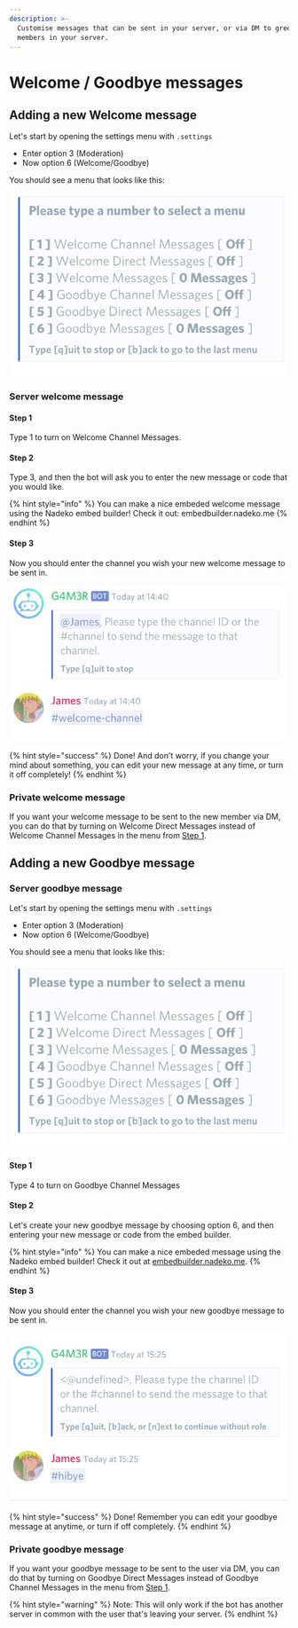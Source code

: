 ```yaml
---
description: >-
  Customise messages that can be sent in your server, or via DM to greet new
  members in your server.
---
```


# Welcome / Goodbye messages

## Adding a new Welcome message

Let's start by opening the settings menu with `.settings`

* Enter option 3 \(Moderation\)
* Now option 6 \(Welcome/Goodbye\)

You should see a menu that looks like this:

![](../.gitbook/assets/welcome1.png)

### Server welcome message

#### Step 1

Type 1 to turn on Welcome Channel Messages.

#### Step 2

Type 3, and then the bot will ask you to enter the new message or code that you would like.

{% hint style="info" %}
You can make a nice embeded welcome message using the Nadeko embed builder! Check it out: embedbuilder.nadeko.me
{% endhint %}

#### Step 3

Now you should enter the channel you wish your new welcome message to be sent in.

![](../.gitbook/assets/welcome2.png)

{% hint style="success" %}
Done! And don't worry, if you change your mind about something, you can edit your new message at any time, or turn it off completely!
{% endhint %}

### Private welcome message

If you want your welcome message to be sent to the new member via DM, you can do that by turning on  Welcome Direct Messages instead of Welcome Channel Messages in the menu from [Step 1](welcome-goodbye-messages.md#step-1).

## Adding a new Goodbye message

### Server goodbye message

Let's start by opening the settings menu with `.settings`

* Enter option 3 \(Moderation\)
* Now option 6 \(Welcome/Goodbye\)

You should see a menu that looks like this:

![](../.gitbook/assets/welcome1%20%281%29.png)

#### Step 1

Type 4 to turn on Goodbye Channel Messages

#### Step 2

Let's create your new goodbye message by choosing option 6, and then entering your new message or code from the embed builder.

{% hint style="info" %}
You can make a nice embeded message using the Nadeko embed builder! Check it out at [embedbuilder.nadeko.me](https://embedbuilder.nadeko.me).
{% endhint %}

#### Step 3

Now you should enter the channel you wish your new goodbye message to be sent in.

![](../.gitbook/assets/goodbye1.png)

{% hint style="success" %}
Done! Remember you can edit your goodbye message at anytime, or turn if off completely.
{% endhint %}

### Private goodbye message

If you want your goodbye message to be sent to the user via DM, you can do that by turning on Goodbye Direct Messages instead of Goodbye Channel Messages in the menu from [Step 1](welcome-goodbye-messages.md#step-1-1).

{% hint style="warning" %}
Note: This will only work if the bot has another server in common with the user that's leaving your server.
{% endhint %}

